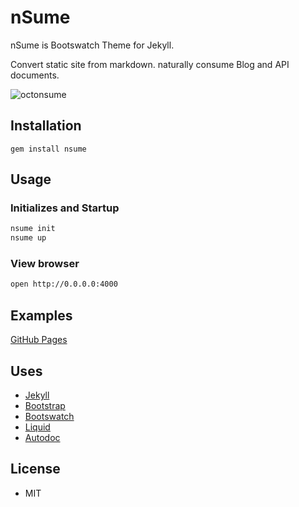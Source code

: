 nSume
=====

nSume is Bootswatch Theme for Jekyll.

Convert static site from markdown. naturally consume Blog and API documents.

![octonsume](https://raw.github.com/ogom/nsume/master/lib/generators/assets/img/octonsume.png)

## Installation

```
gem install nsume
```

## Usage

### Initializes and Startup

```bash
nsume init
nsume up
```

### View browser

```bash
open http://0.0.0.0:4000
```

## Examples

[GitHub Pages](http://ogom.github.io/natsume-rails-example/)

## Uses

* [Jekyll](http://jekyllrb.com/)
* [Bootstrap](http://getbootstrap.com/)
* [Bootswatch](http://bootswatch.com/)
* [Liquid](http://liquidmarkup.org/)
* [Autodoc](https://github.com/r7kamura/autodoc)

## License

* MIT
